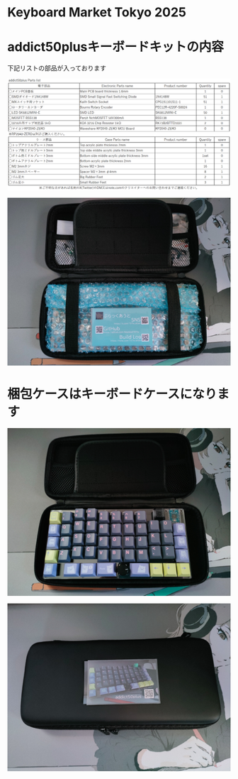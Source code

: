 # Keyboard Market Tokyo 2025

# addict50plusキーボードキットの内容
下記リストの部品が入っております

![addict50plusPartslist2025keyket](images/addict50plusPartslist2025keyket.png)

![addictnakami](images/addictnakami.jpg)

# 梱包ケースはキーボードケースになります
![addictcase](images/addictcase.jpg)

![addictmeishi](images/addictmeishi.jpg)

